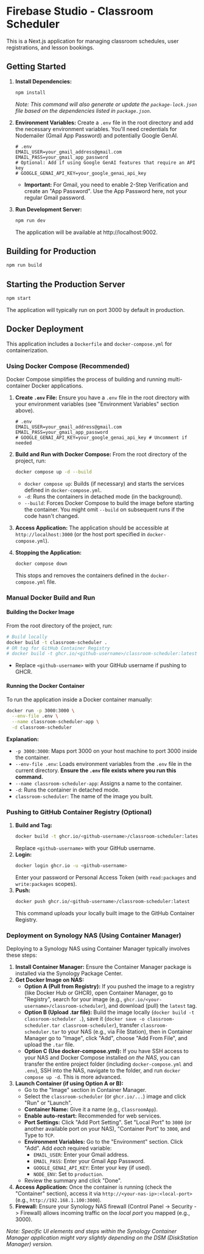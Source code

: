 
# Firebase Studio - Classroom Scheduler

This is a Next.js application for managing classroom schedules, user registrations, and lesson bookings.

## Getting Started

1.  **Install Dependencies:**
    ```bash
    npm install
    ```
    *Note: This command will also generate or update the `package-lock.json` file based on the dependencies listed in `package.json`.*

2.  **Environment Variables:**
    Create a `.env` file in the root directory and add the necessary environment variables. You'll need credentials for Nodemailer (Gmail App Password) and potentially Google GenAI.
    ```plaintext
    # .env
    EMAIL_USER=your_gmail_address@gmail.com
    EMAIL_PASS=your_gmail_app_password
    # Optional: Add if using Google GenAI features that require an API key
    # GOOGLE_GENAI_API_KEY=your_google_genai_api_key
    ```
    *   **Important:** For Gmail, you need to enable 2-Step Verification and create an "App Password". Use the App Password here, not your regular Gmail password.

3.  **Run Development Server:**
    ```bash
    npm run dev
    ```
    The application will be available at http://localhost:9002.

## Building for Production

```bash
npm run build
```

## Starting the Production Server

```bash
npm start
```
The application will typically run on port 3000 by default in production.

## Docker Deployment

This application includes a `Dockerfile` and `docker-compose.yml` for containerization.

### Using Docker Compose (Recommended)

Docker Compose simplifies the process of building and running multi-container Docker applications.

1.  **Create `.env` File:** Ensure you have a `.env` file in the root directory with your environment variables (see "Environment Variables" section above).
    ```plaintext
    # .env
    EMAIL_USER=your_gmail_address@gmail.com
    EMAIL_PASS=your_gmail_app_password
    # GOOGLE_GENAI_API_KEY=your_google_genai_api_key # Uncomment if needed
    ```
2.  **Build and Run with Docker Compose:**
    From the root directory of the project, run:
    ```bash
    docker compose up -d --build
    ```
    *   `docker compose up`: Builds (if necessary) and starts the services defined in `docker-compose.yml`.
    *   `-d`: Runs the containers in detached mode (in the background).
    *   `--build`: Forces Docker Compose to build the image before starting the container. You might omit `--build` on subsequent runs if the code hasn't changed.

3.  **Access Application:** The application should be accessible at `http://localhost:3000` (or the host port specified in `docker-compose.yml`).

4.  **Stopping the Application:**
    ```bash
    docker compose down
    ```
    This stops and removes the containers defined in the `docker-compose.yml` file.

### Manual Docker Build and Run

#### Building the Docker Image

From the root directory of the project, run:

```bash
# Build locally
docker build -t classroom-scheduler .
# OR tag for GitHub Container Registry
# docker build -t ghcr.io/<github-username>/classroom-scheduler:latest .
```

*   Replace `<github-username>` with your GitHub username if pushing to GHCR.

#### Running the Docker Container

To run the application inside a Docker container manually:

```bash
docker run -p 3000:3000 \
  --env-file .env \
  --name classroom-scheduler-app \
  -d classroom-scheduler
```

**Explanation:**

*   `-p 3000:3000`: Maps port 3000 on your host machine to port 3000 inside the container.
*   `--env-file .env`: Loads environment variables from the `.env` file in the current directory. **Ensure the `.env` file exists where you run this command.**
*   `--name classroom-scheduler-app`: Assigns a name to the container.
*   `-d`: Runs the container in detached mode.
*   `classroom-scheduler`: The name of the image you built.

### Pushing to GitHub Container Registry (Optional)

1.  **Build and Tag:**
    ```bash
    docker build -t ghcr.io/<github-username>/classroom-scheduler:latest .
    ```
    Replace `<github-username>` with your GitHub username.
2.  **Login:**
    ```bash
    docker login ghcr.io -u <github-username>
    ```
    Enter your password or Personal Access Token (with `read:packages` and `write:packages` scopes).
3.  **Push:**
    ```bash
    docker push ghcr.io/<github-username>/classroom-scheduler:latest
    ```
    This command uploads your locally built image to the GitHub Container Registry.

### Deployment on Synology NAS (Using Container Manager)

Deploying to a Synology NAS using Container Manager typically involves these steps:

1.  **Install Container Manager:** Ensure the Container Manager package is installed via the Synology Package Center.
2.  **Get Docker Image on NAS:**
    *   **Option A (Pull from Registry):** If you pushed the image to a registry (like Docker Hub or GHCR), open Container Manager, go to "Registry", search for your image (e.g., `ghcr.io/<your-username>/classroom-scheduler`), and download (pull) the `latest` tag.
    *   **Option B (Upload .tar file):** Build the image locally (`docker build -t classroom-scheduler .`), save it (`docker save -o classroom-scheduler.tar classroom-scheduler`), transfer `classroom-scheduler.tar` to your NAS (e.g., via File Station), then in Container Manager go to "Image", click "Add", choose "Add From File", and upload the `.tar` file.
    *   **Option C (Use docker-compose.yml):** If you have SSH access to your NAS and Docker Compose installed *on the NAS*, you can transfer the entire project folder (including `docker-compose.yml` and `.env`), SSH into the NAS, navigate to the folder, and run `docker compose up -d`. This is more advanced.
3.  **Launch Container (if using Option A or B):**
    *   Go to the "Image" section in Container Manager.
    *   Select the `classroom-scheduler` (or `ghcr.io/...`) image and click "Run" or "Launch".
    *   **Container Name:** Give it a name (e.g., `ClassroomApp`).
    *   **Enable auto-restart:** Recommended for web services.
    *   **Port Settings:** Click "Add Port Setting". Set "Local Port" to `3000` (or another available port on your NAS), "Container Port" to `3000`, and Type to `TCP`.
    *   **Environment Variables:** Go to the "Environment" section. Click "Add". Add *each* required variable:
        *   `EMAIL_USER`: Enter your Gmail address.
        *   `EMAIL_PASS`: Enter your Gmail App Password.
        *   `GOOGLE_GENAI_API_KEY`: Enter your key (if used).
        *   `NODE_ENV`: Set to `production`.
    *   Review the summary and click "Done".
4.  **Access Application:** Once the container is running (check the "Container" section), access it via `http://<your-nas-ip>:<local-port>` (e.g., `http://192.168.1.100:3000`).
5.  **Firewall:** Ensure your Synology NAS firewall (Control Panel -> Security -> Firewall) allows incoming traffic on the *local port* you mapped (e.g., 3000).

*Note: Specific UI elements and steps within the Synology Container Manager application might vary slightly depending on the DSM (DiskStation Manager) version.*
